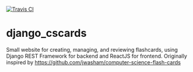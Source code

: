 [![Travis CI](https://travis-ci.com/B-T-D/django_cscards.svg?branch=master)](https://travis-ci.com/github/B-T-D/django_cscards)

# django_cscards
Small website for creating, managing, and reviewing flashcards, using Django REST Framework for backend and ReactJS for frontend. Originally inspired by https://github.com/jwasham/computer-science-flash-cards
